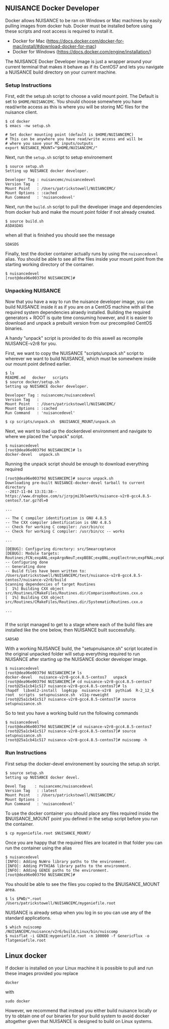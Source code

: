 ## NUISANCE Docker Developer

Docker allows NUISANCE to be ran on Windows or Mac machines by easily pulling images from docker hub.
Docker must be installed before using these scripts and root access is required to install it.
- Docker for Mac (https://docs.docker.com/docker-for-mac/install/#download-docker-for-mac)
- Docker for Windows (https://docs.docker.com/engine/installation/)

The NUISANCE Docker Developer image is just a wrapper around your current terminal that makes it behave as if its CentOS7 and lets you navigate a NUISANCE build directory on your current machine.

### Setup Instructions
First, edit the setup.sh script to choose a valid mount point. The Default is set to `$HOME/NUISANCEMC`.
You should choose somewhere you have read/write access as this is where you will be storing MC files for the nuisance client.
```
$ cd docker
$ emacs -nw setup.sh

# Set docker mounting point (default is $HOME/NUISANCEMC)
# This can be anywhere you have read/write access and will be
# where you save your MC inputs/outputs
export NUISANCE_MOUNT="$HOME/NUISANCEMC/"
```

Next, run the `setup.sh` script to setup environement
``` 
$ source setup.sh 
Setting up NUISANCE docker developer.

Developer Tag : nuisancemc/nuisancedevel
Version Tag   :
Mount Point   : /Users/patrickstowell/NUISANCEMC/
Mount Options : :cached
Run Command   : 'nuisancedevel'
```

Next, run the `build.sh` script to pull the developer image and dependencies from docker hub and make the mount point folder if not already created.
```
$ source build.sh
ASDASDAS
```
when all that is finished you should see the message
```
SDASDS
```


Finally, test the docker container actually runs by using the `nuisancedevel` alias. You should be able to see all the files inside your mount point from the starting working directory of the container.
```
$ nuisancedevel
[root@dea96e00379d NUISANCEMC]#
```

### Unpacking NUISANCE 
Now that you have a way to run the nuisance developer image, you can build NUISANCE inside it as if you are on a CentOS machine with all the required system dependencies alraedy installed. Building the required generators + ROOT is quite time consuming however, and it is easier to download and unpack a prebuilt version from our precompiled CentOS binaries.

A handy "unpack" script is provided to do this aswell as recompile NUISANCE-v2r8 for you.

First, we want to copy the NUISANCE "scripts/unpack.sh" script to wherever we want to build NUISANCE, which must be somewhere inside our mount point defined earlier.
```
$ ls
README.md   docker   scripts
$ source docker/setup.sh
Setting up NUISANCE docker developer.

Developer Tag : nuisancemc/nuisancedevel
Version Tag   :
Mount Point   : /Users/patrickstowell/NUISANCEMC/
Mount Options : :cached
Run Command   : 'nuisancedevel'

$ cp scripts/unpack.sh	$NUISANCE_MOUNT/unpack.sh
```

Next, we want to load up the dockerdevel environment and navigate to where we placed the "unpack" script.
```
$ nuisancedevel
[root@dea96e00379d NUISANCEMC]# ls
docker-devel   unpack.sh
```

Running the unpack script should be enough to download everything required
```
[root@dea96e00379d NUISANCEMC]# source unpack.sh
Downloading pre-built NUISANCE-docker-devel tarball to current directory
--2017-11-04 13:31:38--  https://www.dropbox.com/s/jzrpjmi3blweetk/nuisance-v2r8-gcc4.8.5-centos7.tar.gz?dl=0

...

-- The C compiler identification is GNU 4.8.5
-- The CXX compiler identification is GNU 4.8.5
-- Check for working C compiler: /usr/bin/cc
-- Check for working C compiler: /usr/bin/cc -- works

...

[DEBUG]: Configuring directory: src/Smearceptance
[DEBUG]: Module targets: Routines;FCN;expANL;expArgoNeuT;expBEBC;expBNL;expElectron;expFNAL;expGGM;expK2K;expMINERvA;expMiniBooNE;expSciBooNE;expT2K;MCStudies;NuisGenie;FitBase;InputHandler;Splines;Reweight;Utils;Smearceptance
-- Configuring done
-- Generating done
-- Build files have been written to: /Users/patrickstowell/NUISANCEMC/test/nuisance-v2r8-gcc4.8.5-centos7/nuisance-v2r8/build
Scanning dependencies of target Routines
[  1%] Building CXX object src/Routines/CMakeFiles/Routines.dir/ComparisonRoutines.cxx.o
[  1%] Building CXX object src/Routines/CMakeFiles/Routines.dir/SystematicRoutines.cxx.o

...


```
If the script managed to get to a stage where each of the build files are installed like the one below, then NUISANCE built successfully.
```
SADSAD
```

With a working NUISANCE build, the "setupnuisance.sh" script located in the original unpacked folder will setup everything required to run NUISANCE after starting up the NUISANCE docker developer image.
```
$ nuisancedevel
[root@dea96e00379d NUISANCEMC]# ls
docker-devel   nuisance-v2r8-gcc4.8.5-centos7   unpack
[root@dea96e00379d NUISANCEMC]# cd nuisance-v2r8-gcc4.8.5-centos7
[root@25a1cb41c517 nuisance-v2r8-gcc4.8.5-centos7]# ls
lhapdf  libxml2-install  log4cpp  nuisance-v2r8  pythia6  R-2_12_6  root  scripts  setupnuisance.sh  v11q-reweight
[root@25a1cb41c517 nuisance-v2r8-gcc4.8.5-centos7]# source setupnuisance.sh
```

So to test you have a working build run the following commands
```
$ nuisancedevel
[root@dea96e00379d NUISANCEMC]#	cd nuisance-v2r8-gcc4.8.5-centos7
[root@25a1cb41c517 nuisance-v2r8-gcc4.8.5-centos7]# source setupnuisance.sh
[root@25a1cb41c517 nuisance-v2r8-gcc4.8.5-centos7]# nuiscomp -h
```

### Run Instructions
First setup the docker-devel environement by sourcing the setup.sh script.
```
$ source setup.sh
Setting up NUISANCE docker devel.

Devel Tag    : nuisancemc/nuisancedevel
Version Tag   : :latest
Mount Point   : /Users/patrickstowell/NUISANCEMC/
Mount Options :
Run Command   : 'nuisancedevel'
```
To use the docker container you should place any files required inside the $NUISANCE_MOUNT point you defined in the setup script before you run the container.
```
$ cp mygeniefile.root $NUISANCE_MOUNT/
```
Once you are happy that the required files are located in that folder you can run the container using the alias
```
$ nuisancedevel
[INFO]: Adding NuWro library paths to the environment.
[INFO]: Adding PYTHIA6 library paths to the environment.
[INFO]: Adding GENIE paths to the environment.
[root@dea96e00379d NUISANCEMC]#
```
You should be able to see the files you copied to the $NUISANCE_MOUNT area.
```
$ ls $PWD/*.root
/Users/patrickstowell/NUISANCEMC/mygeniefile.root
```
NUISANCE is already setup when you log in so you can use any of the standard applications.
```
$ which nuiscomp 
/NUISANCEMC/nuisance/v2r6/build/Linux/bin/nuiscomp
$ nuisflat -i GENIE:mygeniefile.root -n 100000 -f GenericFlux -o flatgeniefile.root
```


## Linux docker
If docker is installed on your Linux machine it is possible to pull and run these images provided you replace 
```
docker
```
with
```
sudo docker
```

However, we recommend that instead you either build nuisance locally or try to obtain one of our binaries for your build system to avoid docker altogether given that NUISANCE is designed to build on Linux systems.

